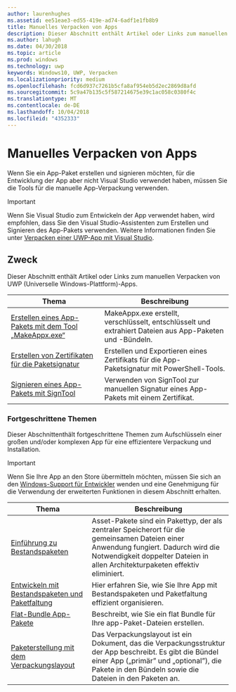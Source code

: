 ```yaml
---
author: laurenhughes
ms.assetid: ee51eae3-ed55-419e-ad74-6adf1e1fb8b9
title: Manuelles Verpacken von Apps
description: Dieser Abschnitt enthält Artikel oder Links zum manuellen Verpacken von UWP (Universelle Windows-Plattform)-Apps.
ms.author: lahugh
ms.date: 04/30/2018
ms.topic: article
ms.prod: windows
ms.technology: uwp
keywords: Windows10, UWP, Verpacken
ms.localizationpriority: medium
ms.openlocfilehash: fcd6d937c7261b5cfa8af954eb5d2ec2869d8afd
ms.sourcegitcommit: 5c9a47b135c5f587214675e39c1ac058c0380f4c
ms.translationtype: MT
ms.contentlocale: de-DE
ms.lasthandoff: 10/04/2018
ms.locfileid: "4352333"
---
```

# <a name="manual-app-packaging"></a>Manuelles Verpacken von Apps

Wenn Sie ein App-Paket erstellen und signieren möchten, für die Entwicklung der App aber nicht Visual Studio verwendet haben, müssen Sie die Tools für die manuelle App-Verpackung verwenden.

> [!IMPORTANT] 
> Wenn Sie Visual Studio zum Entwickeln der App verwendet haben, wird empfohlen, dass Sie den Visual Studio-Assistenten zum Erstellen und Signieren des App-Pakets verwenden. Weitere Informationen finden Sie unter [Verpacken einer UWP-App mit Visual Studio](https://msdn.microsoft.com/windows/uwp/packaging/packaging-uwp-apps).

## <a name="purpose"></a>Zweck

Dieser Abschnitt enthält Artikel oder Links zum manuellen Verpacken von UWP (Universelle Windows-Plattform)-Apps.

| Thema | Beschreibung |
|-------|-------------|
| [Erstellen eines App-Pakets mit dem Tool „MakeAppx.exe“](create-app-package-with-makeappx-tool.md) | MakeAppx.exe erstellt, verschlüsselt, entschlüsselt und extrahiert Dateien aus App-Paketen und -Bündeln. |
| [Erstellen von Zertifikaten für die Paketsignatur](create-certificate-package-signing.md) | Erstellen und Exportieren eines Zertifikats für die App-Paketsignatur mit PowerShell-Tools. |
| [Signieren eines App-Pakets mit SignTool](sign-app-package-using-signtool.md) | Verwenden von SignTool zur manuellen Signatur eines App-Pakets mit einem Zertifikat. |

### <a name="advanced-topics"></a>Fortgeschrittene Themen

Dieser Abschnittenthält fortgeschrittene Themen zum Aufschlüsseln einer großen und/oder komplexen App für eine effizientere Verpackung und Installation. 

> [!IMPORTANT]
> Wenn Sie Ihre App an den Store übermitteln möchten, müssen Sie sich an den [Windows-Support für Entwickler](https://developer.microsoft.com/windows/support) wenden und eine Genehmigung für die Verwendung der erweiterten Funktionen in diesem Abschnitt erhalten.


| Thema | Beschreibung |
|-------|-------------|
| [Einführung zu Bestandspaketen](asset-packages.md) | Asset-Pakete sind ein Pakettyp, der als zentraler Speicherort für die gemeinsamen Dateien einer Anwendung fungiert. Dadurch wird die Notwendigkeit doppelter Dateien in allen Architekturpaketen effektiv eliminiert. |
| [Entwickeln mit Bestandspaketen und Paketfaltung](package-folding.md) | Hier erfahren Sie, wie Sie Ihre App mit Bestandspaketen und Paketfaltung effizient organisieren. |
| [Flat-Bundle App-Pakete](flat-bundles.md) | Beschreibt, wie Sie ein flat Bundle für Ihre app-Paket-Dateien erstellen. |
| [Paketerstellung mit dem Verpackungslayout](packaging-layout.md) | Das Verpackungslayout ist ein Dokument, das die Verpackungsstruktur der App beschreibt. Es gibt die Bündel einer App („primär” und „optional”), die Pakete in den Bündeln sowie die Dateien in den Paketen an. |
